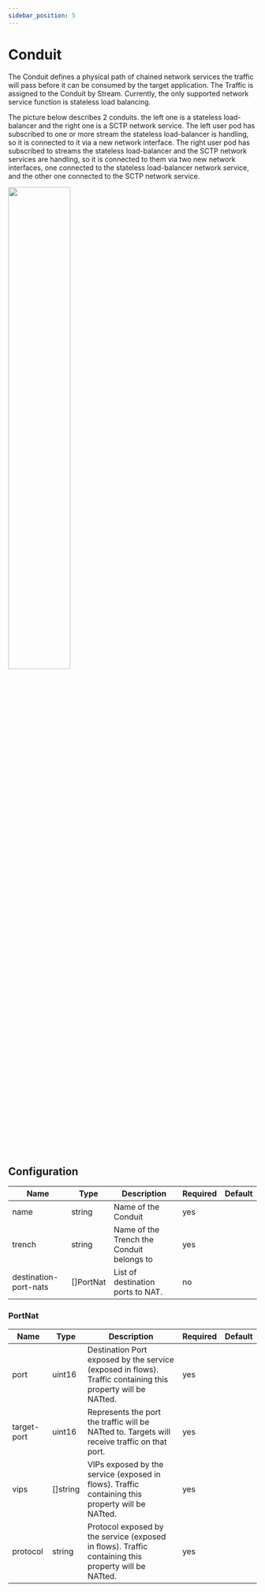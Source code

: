 ```yaml
---
sidebar_position: 5
---
```


# Conduit

The Conduit defines a physical path of chained network services the traffic will pass before it can be consumed by the target application. The Traffic is assigned to the Conduit by Stream. Currently, the only supported network service function is stateless load balancing.

The picture below describes 2 conduits. the left one is a stateless load-balancer and the right one is a SCTP network service. The left user pod has subscribed to one or more stream the stateless load-balancer is handling, so it is connected to it via a new network interface. The right user pod has subscribed to streams the stateless load-balancer and the SCTP network services are handling, so it is connected to them via two new network interfaces, one connected to the stateless load-balancer network service, and the other one connected to the SCTP network service. 

<img src="resources/Overview-Conduit.svg" width="50%" />

## Configuration

Name | Type | Description | Required | Default
--- | --- | --- | --- | ---
name | string | Name of the Conduit | yes |
trench | string | Name of the Trench the Conduit belongs to | yes | 
destination-port-nats | []PortNat | List of destination ports to NAT. | no | 

### PortNat

Name | Type | Description | Required | Default
--- | --- | --- | --- | ---
port | uint16 | Destination Port exposed by the service (exposed in flows). Traffic containing this property will be NATted. | yes |
target-port | uint16 | Represents the port the traffic will be NATted to. Targets will receive traffic on that port. | yes | 
vips | []string | VIPs exposed by the service (exposed in flows). Traffic containing this property will be NATted. | yes | 
protocol | string | Protocol exposed by the service (exposed in flows). Traffic containing this property will be NATted. | yes | 